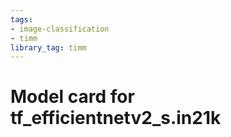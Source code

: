 ```yaml
---
tags:
- image-classification
- timm
library_tag: timm
---
```

# Model card for tf_efficientnetv2_s.in21k